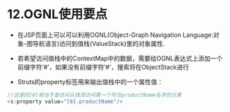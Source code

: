 # 12.OGNL使用要点

* 在JSP页面上可以可以利用OGNL\(Object-Graph Navigation Language:对象-图导航语言\)访问到值栈\(ValueStack\)里的对象属性.

* 若希望访问值栈中的ContextMap中的数据，需要给OGNL表达式上添加一个前缀字符‘\#’，如果没有前缀字符‘\#’，搜索将在ObjectStack进行

* Struts的property标签用来输出值栈中的一个属性值：

```java
//这里的[0]相当于是访问从栈顶访问第一个符合productName名字的元素
<s:property value="[0].productName"/>
```



